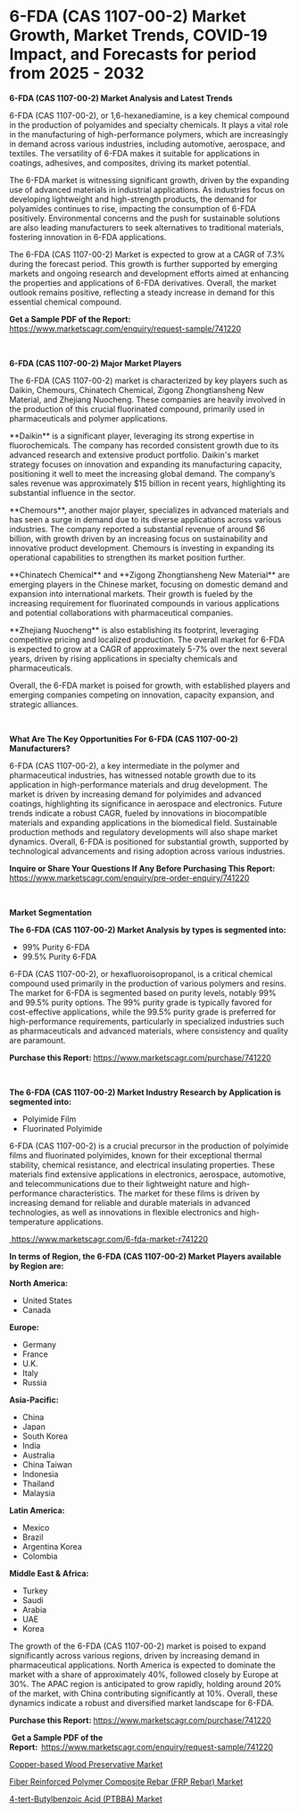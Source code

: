 <p><h1>6-FDA (CAS 1107-00-2) Market Growth, Market Trends, COVID-19 Impact, and Forecasts for period from 2025 - 2032</h1></p><p><strong>6-FDA (CAS 1107-00-2) Market Analysis and Latest Trends</strong></p>
<p><p>6-FDA (CAS 1107-00-2), or 1,6-hexanediamine, is a key chemical compound in the production of polyamides and specialty chemicals. It plays a vital role in the manufacturing of high-performance polymers, which are increasingly in demand across various industries, including automotive, aerospace, and textiles. The versatility of 6-FDA makes it suitable for applications in coatings, adhesives, and composites, driving its market potential.</p><p>The 6-FDA market is witnessing significant growth, driven by the expanding use of advanced materials in industrial applications. As industries focus on developing lightweight and high-strength products, the demand for polyamides continues to rise, impacting the consumption of 6-FDA positively. Environmental concerns and the push for sustainable solutions are also leading manufacturers to seek alternatives to traditional materials, fostering innovation in 6-FDA applications.</p><p>The 6-FDA (CAS 1107-00-2) Market is expected to grow at a CAGR of 7.3% during the forecast period. This growth is further supported by emerging markets and ongoing research and development efforts aimed at enhancing the properties and applications of 6-FDA derivatives. Overall, the market outlook remains positive, reflecting a steady increase in demand for this essential chemical compound.</p></p>
<p><strong>Get a Sample PDF of the Report:&nbsp;</strong> <a href="https://www.marketscagr.com/enquiry/request-sample/741220?utm_campaign=2115&utm_medium=2&utm_source=Github&utm_content=ia&utm_term=02042025&utm_id=6-fda-cas-1107-00-2">https://www.marketscagr.com/enquiry/request-sample/741220</a></p>
<p>&nbsp;</p>
<p><strong>6-FDA (CAS 1107-00-2) Major Market Players</strong></p>
<p><p>The 6-FDA (CAS 1107-00-2) market is characterized by key players such as Daikin, Chemours, Chinatech Chemical, Zigong Zhongtiansheng New Material, and Zhejiang Nuocheng. These companies are heavily involved in the production of this crucial fluorinated compound, primarily used in pharmaceuticals and polymer applications.</p><p>**Daikin** is a significant player, leveraging its strong expertise in fluorochemicals. The company has recorded consistent growth due to its advanced research and extensive product portfolio. Daikin's market strategy focuses on innovation and expanding its manufacturing capacity, positioning it well to meet the increasing global demand. The company’s sales revenue was approximately $15 billion in recent years, highlighting its substantial influence in the sector.</p><p>**Chemours**, another major player, specializes in advanced materials and has seen a surge in demand due to its diverse applications across various industries. The company reported a substantial revenue of around $6 billion, with growth driven by an increasing focus on sustainability and innovative product development. Chemours is investing in expanding its operational capabilities to strengthen its market position further.</p><p>**Chinatech Chemical** and **Zigong Zhongtiansheng New Material** are emerging players in the Chinese market, focusing on domestic demand and expansion into international markets. Their growth is fueled by the increasing requirement for fluorinated compounds in various applications and potential collaborations with pharmaceutical companies.</p><p>**Zhejiang Nuocheng** is also establishing its footprint, leveraging competitive pricing and localized production. The overall market for 6-FDA is expected to grow at a CAGR of approximately 5-7% over the next several years, driven by rising applications in specialty chemicals and pharmaceuticals.</p><p>Overall, the 6-FDA market is poised for growth, with established players and emerging companies competing on innovation, capacity expansion, and strategic alliances.</p></p>
<p>&nbsp;</p>
<p><strong>What Are The Key Opportunities For 6-FDA (CAS 1107-00-2) Manufacturers?</strong></p>
<p><p>6-FDA (CAS 1107-00-2), a key intermediate in the polymer and pharmaceutical industries, has witnessed notable growth due to its application in high-performance materials and drug development. The market is driven by increasing demand for polyimides and advanced coatings, highlighting its significance in aerospace and electronics. Future trends indicate a robust CAGR, fueled by innovations in biocompatible materials and expanding applications in the biomedical field. Sustainable production methods and regulatory developments will also shape market dynamics. Overall, 6-FDA is positioned for substantial growth, supported by technological advancements and rising adoption across various industries.</p></p>
<p><strong>Inquire or Share Your Questions If Any Before Purchasing This Report:</strong> <a href="https://www.marketscagr.com/enquiry/pre-order-enquiry/741220?utm_campaign=2115&utm_medium=2&utm_source=Github&utm_content=ia&utm_term=02042025&utm_id=6-fda-cas-1107-00-2">https://www.marketscagr.com/enquiry/pre-order-enquiry/741220</a></p>
<p>&nbsp;</p>
<p><strong>Market Segmentation</strong></p>
<p><strong>The 6-FDA (CAS 1107-00-2) Market Analysis by types is segmented into:</strong></p>
<p><ul><li>99% Purity 6-FDA</li><li>99.5% Purity 6-FDA</li></ul></p>
<p><p>6-FDA (CAS 1107-00-2), or hexafluoroisopropanol, is a critical chemical compound used primarily in the production of various polymers and resins. The market for 6-FDA is segmented based on purity levels, notably 99% and 99.5% purity options. The 99% purity grade is typically favored for cost-effective applications, while the 99.5% purity grade is preferred for high-performance requirements, particularly in specialized industries such as pharmaceuticals and advanced materials, where consistency and quality are paramount.</p></p>
<p><strong>Purchase this Report:&nbsp;</strong><a href="https://www.marketscagr.com/purchase/741220?utm_campaign=2115&utm_medium=2&utm_source=Github&utm_content=ia&utm_term=02042025&utm_id=6-fda-cas-1107-00-2">https://www.marketscagr.com/purchase/741220</a></p>
<p>&nbsp;</p>
<p><strong>The 6-FDA (CAS 1107-00-2) Market Industry Research by Application is segmented into:</strong></p>
<p><ul><li>Polyimide Film</li><li>Fluorinated Polyimide</li></ul></p>
<p><p>6-FDA (CAS 1107-00-2) is a crucial precursor in the production of polyimide films and fluorinated polyimides, known for their exceptional thermal stability, chemical resistance, and electrical insulating properties. These materials find extensive applications in electronics, aerospace, automotive, and telecommunications due to their lightweight nature and high-performance characteristics. The market for these films is driven by increasing demand for reliable and durable materials in advanced technologies, as well as innovations in flexible electronics and high-temperature applications.</p></p>
<p><a href="https://www.marketscagr.com/6-fda-market-r741220?utm_campaign=2115&utm_medium=2&utm_source=Github&utm_content=ia&utm_term=02042025&utm_id=6-fda-cas-1107-00-2">&nbsp;https://www.marketscagr.com/6-fda-market-r741220</a></p>
<p><strong>In terms of Region, the 6-FDA (CAS 1107-00-2) Market Players available by Region are:</strong></p>
<p>
    <p> <strong> North America: </strong>
        <ul>
            <li>United States</li>
            <li>Canada</li>
        </ul>
        </p> 
    <p> <strong> Europe: </strong>
        <ul>
            <li>Germany</li>
            <li>France</li>
            <li>U.K.</li>
            <li>Italy</li>
            <li>Russia</li>
        </ul>
        </p> 
    <p> <strong> Asia-Pacific: </strong>
        <ul>
            <li>China</li>
            <li>Japan</li>
            <li>South Korea</li>
            <li>India</li>
            <li>Australia</li>
            <li>China Taiwan</li>
            <li>Indonesia</li>
            <li>Thailand</li>
            <li>Malaysia</li>
        </ul>
        </p> 
    <p> <strong> Latin America: </strong>
        <ul>
            <li>Mexico</li>
            <li>Brazil</li>
            <li>Argentina Korea</li>
            <li>Colombia</li>
        </ul>
        </p> 
    <p> <strong> Middle East & Africa: </strong>
        <ul>
            <li>Turkey</li>
            <li>Saudi</li>
            <li>Arabia</li>
            <li>UAE</li>
            <li>Korea</li>
        </ul>
    </p>
    </p>
<p><p>The growth of the 6-FDA (CAS 1107-00-2) market is poised to expand significantly across various regions, driven by increasing demand in pharmaceutical applications. North America is expected to dominate the market with a share of approximately 40%, followed closely by Europe at 30%. The APAC region is anticipated to grow rapidly, holding around 20% of the market, with China contributing significantly at 10%. Overall, these dynamics indicate a robust and diversified market landscape for 6-FDA.</p></p>
<p><strong>Purchase this Report: </strong><a href="https://www.marketscagr.com/purchase/741220?utm_campaign=2115&utm_medium=2&utm_source=Github&utm_content=ia&utm_term=02042025&utm_id=6-fda-cas-1107-00-2">https://www.marketscagr.com/purchase/741220</a></p>
<p>&nbsp;<strong>Get a Sample PDF of the Report:&nbsp;&nbsp;</strong><a href="https://www.marketscagr.com/enquiry/request-sample/741220?utm_campaign=2115&utm_medium=2&utm_source=Github&utm_content=ia&utm_term=02042025&utm_id=6-fda-cas-1107-00-2">https://www.marketscagr.com/enquiry/request-sample/741220</a></p>
<p><strong></strong></p>
<p><p><a href="https://github.com/joannesouthgate/Market-Research-Report-List-6/blob/main/copper-based-wood-preservative-market.md?utm_campaign=2115&utm_medium=2&utm_source=Github&utm_content=ia&utm_term=02042025&utm_id=6-fda-cas-1107-00-2">Copper-based Wood Preservative Market</a></p><p><a href="https://github.com/gallatannyv6/Market-Research-Report-List-1/blob/main/fiber-reinforced-polymer-composite-rebar-frp-rebar-market.md?utm_campaign=2115&utm_medium=2&utm_source=Github&utm_content=ia&utm_term=02042025&utm_id=6-fda-cas-1107-00-2">Fiber Reinforced Polymer Composite Rebar (FRP Rebar) Market</a></p><p><a href="https://github.com/sofayahoo2023/Market-Research-Report-List-7/blob/main/4-tert-butylbenzoic-acid-ptbba-market.md?utm_campaign=2115&utm_medium=2&utm_source=Github&utm_content=ia&utm_term=02042025&utm_id=6-fda-cas-1107-00-2">4-tert-Butylbenzoic Acid (PTBBA) Market</a></p></p>